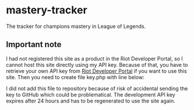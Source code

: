 # mastery-tracker

The tracker for champions mastery in League of Legends.

  

Important note
--------------
I had not registered this site as a product in the Riot Developer Portal, so I cannot host this site directly using my API key. Because of that, you have to retrieve your own API key from [Riot Developer Portal](https://developer.riotgames.com/) if you want to use this site.
Then you need to create file key.php with line below:
><?php $key ="(your API key)"; ?>
I did not add this file to repository because of risk of accidental sending the key to GitHub which could be problematical.
The development API key expires after 24 hours and has to be regenerated to use the site again.